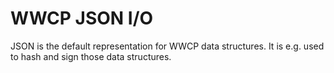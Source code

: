 WWCP JSON I/O
=============

JSON is the default representation for WWCP data structures. It is e.g. used
to hash and sign those data structures.


